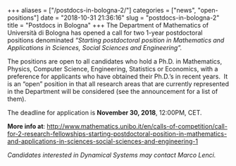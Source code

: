 +++
aliases = ["/postdocs-in-bologna-2/"]
categories = ["news", "open-positions"]
date = "2018-10-31 21:36:16"
slug = "postdocs-in-bologna-2"
title = "Postdocs in Bologna"
+++
The Department of Mathematics of Università di Bologna has opened a call
for two 1-year postdoctoral positions denominated *“Starting
postdoctoral position in Mathematics and Applications in Sciences,
Social Sciences and Engineering”.*

The positions are open to all candidates who hold a Ph.D. in
Mathematics, Physics, Computer Science, Engineering, Statistics or
Economics, with a preference for applicants who have obtained their
Ph.D.’s in recent years.  It is an “open” position in that all research
areas that are currently represented in the Department will be
considered (see the announcement for a list of them).

The deadline for application is **November 30, 2018**, 12:00PM, CET.

**More info
at**: <http://www.mathematics.unibo.it/en/calls-of-competition/call-for-2-research-fellowships-starting-postdoctoral-position-in-mathematics-and-applications-in-sciences-social-sciences-and-engineering-1>

*Candidates interested in Dynamical Systems may contact Marco Lenci.*
